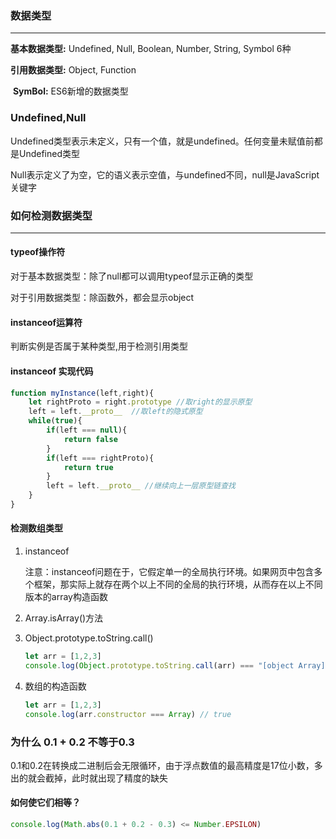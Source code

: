 ### 数据类型

---

**基本数据类型:**   Undefined, Null, Boolean, Number, String, Symbol   6种

**引用数据类型:**   Object, Function

​	**SymBol:**  ES6新增的数据类型 



### Undefined,Null

Undefined类型表示未定义，只有一个值，就是undefined。任何变量未赋值前都是Undefined类型

Null表示定义了为空，它的语义表示空值，与undefined不同，null是JavaScript关键字



### 如何检测数据类型

---

#### typeof操作符

对于基本数据类型：除了null都可以调用typeof显示正确的类型

对于引用数据类型：除函数外，都会显示object



#### instanceof运算符

判断实例是否属于某种类型,用于检测引用类型



#### instanceof 实现代码

~~~ javascript
function myInstance(left,right){
    let rightProto = right.prototype //取right的显示原型
    left = left.__proto__  //取left的隐式原型
    while(true){
        if(left === null){
            return false
        }
        if(left === rightProto){
            return true
    	}
        left = left.__proto__ //继续向上一层原型链查找
	}
}
~~~



#### 检测数组类型

1. instanceof

   注意：instanceof问题在于，它假定单一的全局执行环境。如果网页中包含多个框架，那实际上就存在两个以上不同的全局的执行环境，从而存在以上不同版本的array构造函数

2. Array.isArray()方法

3. Object.prototype.toString.call()

   ~~~js
   let arr = [1,2,3]
   console.log(Object.prototype.toString.call(arr) === "[object Array]")  //true
   ~~~

4. 数组的构造函数

   ~~~js
   let arr = [1,2,3]
   console.log(arr.constructor === Array) // true
   ~~~



### 为什么 0.1 + 0.2 不等于0.3

0.1和0.2在转换成二进制后会无限循环，由于浮点数值的最高精度是17位小数，多出的就会截掉，此时就出现了精度的缺失

#### 如何使它们相等？

~~~js
console.log(Math.abs(0.1 + 0.2 - 0.3) <= Number.EPSILON)
~~~

